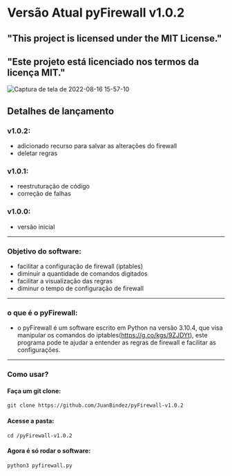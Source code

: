 # Versão Atual pyFirewall v1.0.2

## "This project is licensed under the MIT License."

## "Este projeto está licenciado nos termos da licença MIT."


![Captura de tela de 2022-08-16 15-57-10](https://user-images.githubusercontent.com/79322362/184959308-276f4ad6-505b-401f-8aae-a69ffeac1786.png)

##                           Detalhes de lançamento

### v1.0.2:

- adicionado recurso para salvar as alterações do firewall
- deletar regras

### v1.0.1:

- reestruturação de código 
- correção de falhas

### v1.0.0:

- versão inicial 
----------
### Objetivo do software:

- facilitar a configuração de firewall (iptables)
- diminuir a quantidade de comandos digitados
- facilitar a visualização das regras
- diminur o tempo de configuração de firewall
----------
### o que é o pyFirewall:

- o pyFirewall é um software escrito em Python na versão 3.10.4, que visa manipular os comandos do iptables(https://g.co/kgs/9ZJDYt), este programa pode te     ajudar a entender as regras de firewall e facilitar as configurações.
----------
### Como usar?

#### Faça um git clone:

    git clone https://github.com/JuanBindez/pyFirewall-v1.0.2
    
#### Acesse a pasta:

    cd /pyFirewall-v1.0.2
#### Agora é só rodar o software:

    python3 pyfirewall.py

